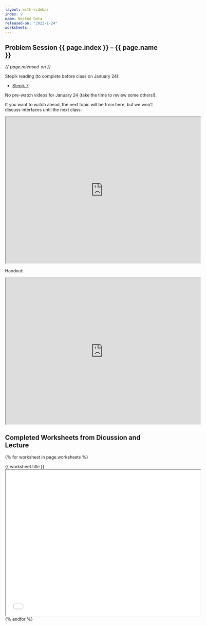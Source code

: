 ```yaml
---
layout: with-sidebar
index: 9
name: Nested Data
released-on: "2022-1-24"
worksheets:
---
```


## Problem Session {{ page.index }} – {{ page.name }}

_{{ page.released-on }}_

Stepik reading (to complete before class on January 24):
- [Stepik 7](https://stepik.org/lesson/584041/step/10?unit=578810)

No pre-watch videos for January 24 (take the time to review some others!).

If you want to watch ahead, the next topic will be from here, but we won't
discuss interfaces until the next class:

<iframe src="https://drive.google.com/file/d/1FsiNPr6N5yiFymHtwCdDHYHt03mWNw_Q/preview" width="640" height="480" allow="autoplay"></iframe>

Handout:

<iframe src="https://drive.google.com/file/d/1n7L9htMXqHneP0HFahuxucobzNIgR-kd/preview" width="640" height="480" allow="autoplay"></iframe>

## Completed Worksheets from Dicussion and Lecture

{% for worksheet in page.worksheets %}
<div class="worksheetBox">
{{ worksheet.title }}
<br>
<iframe src="{{ worksheet.url }}/preview" width="640" height="480" allow="autoplay"></iframe>
</div>
{% endfor %}